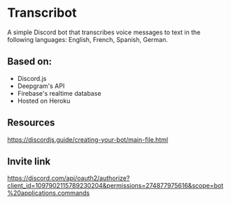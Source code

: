 # Transcribot

A simple Discord bot that transcribes voice messages to text in the following languages: English, French, Spanish, German.

## Based on:
- Discord.js
- Deepgram's API
- Firebase's realtime database
- Hosted on Heroku

## Resources
https://discordjs.guide/creating-your-bot/main-file.html

## Invite link
https://discord.com/api/oauth2/authorize?client_id=1097902115789230204&permissions=274877975616&scope=bot%20applications.commands

